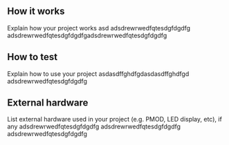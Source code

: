 <!---

This file is used to generate your project datasheet. Please fill in the information below and delete any unused
sections.

You can also include images in this folder and reference them in the markdown. Each image must be less than
512 kb in size, and the combined size of all images must be less than 1 MB.
-->

## How it works

Explain how your project works
asd adsdrewrwedfqtesdgfdgdfg        adsdrewrwedfqtesdgfdgdfgadsdrewrwedfqtesdgfdgdfg
## How to test

Explain how to use your project
asdasdffghdfgdasdasdffghdfgd    adsdrewrwedfqtesdgfdgdfg

## External hardware

List external hardware used in your project (e.g. PMOD, LED display, etc), if any
adsdrewrwedfqtesdgfdgdfg    adsdrewrwedfqtesdgfdgdfg        adsdrewrwedfqtesdgfdgdfg